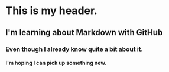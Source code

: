 # This is my header.
## I'm learning about Markdown with GitHub
### Even though I already know quite a bit about it.
#### I'm hoping I can pick up something new.
